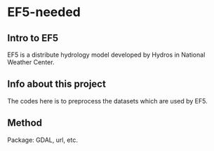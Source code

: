 # EF5-needed

## Intro to EF5

EF5 is a distribute hydrology model developed by Hydros in National Weather Center.

## Info about this project

The codes here is to preprocess the datasets which are used by EF5.

## Method

Package: GDAL, url, etc.
